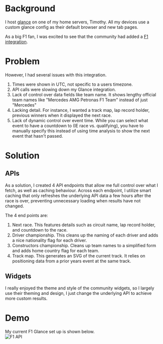 # Background
I host [glance](https://github.com/glanceapp/glance) on one of my home servers, Timothy. All my devices use a custom glance config as their default browser and new tab pages.

As a big F1 fan, I was excited to see that the community had added a [F1 integration](https://github.com/glanceapp/community-widgets/blob/main/widgets/formula1-widgets-by-abaza738/README.md).

# Problem
However, I had several issues with this integration.
1. Times were shown in UTC, not specific to a users timezone.
2. API calls were slowing down my Glance integration.
3. Lack of control over data fields like team name. It shows lengthy official team names like "Mercedes AMG Petronas F1 Team" instead of just "Mercedes"
4. Lacking detail. For instance, I wanted a track map, lap record holder, previous winners when it displayed the next race.
5. Lack of dynamic control over event time. While you can select what event to have a countdown to (IE race vs. qualifying), you have to manually specify this instead of using time analysis to show the next event that hasn't passed.

# Solution
## APIs
As a solution, I created 4 API endpoints that allow me full control over what I fetch, as well as caching behaviour. Across each endpoint, I utilize smart caching that only refreshes the underlying API data a few hours after the race is over, preventing unnecessary loading when results have not changed.

The 4 end points are:
1. Next race. This features details such as circuit name, lap record holder, and countdown to the race.
2. Driver championship. This cleans up the naming of each driver and adds a nice nationality flag for each driver.
3. Constructors championship. Cleans up team names to a simplified form and adds home country flag for each team.
4. Track map. This generates an SVG of the current track. It relies on positioning data from a prior years event at the same track.

## Widgets
I really enjoyed the theme and style of the community widgets, so I largely use their theming and design, I just change the underlying API to achieve more custom results.

# Demo
My current F1 Glance set up is shown below. 
<br>
![F1 API](https://github.com/user-attachments/assets/c58432b4-1a0f-4a9f-b7fc-647b36eef7d2)
